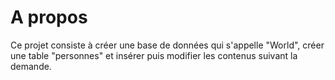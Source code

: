 # A propos

Ce projet consiste à créer une base de données qui s'appelle "World", créer une table "personnes" et insérer puis modifier les contenus suivant la demande.
